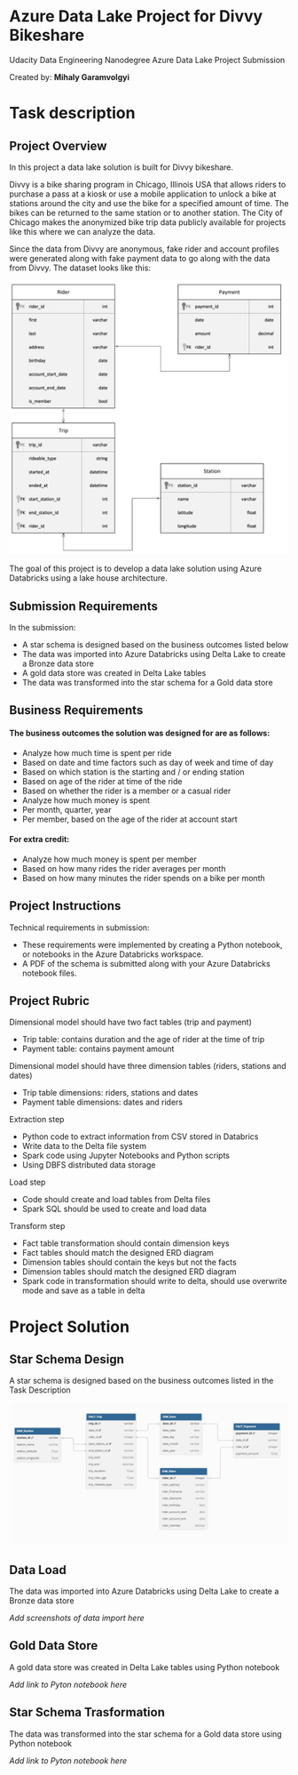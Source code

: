 # Azure Data Lake Project for Divvy Bikeshare
Udacity Data Engineering Nanodegree Azure Data Lake Project Submission

Created by: __Mihaly Garamvolgyi__

# Task description

## Project Overview
In this project a data lake solution is built for Divvy bikeshare.

Divvy is a bike sharing program in Chicago, Illinois USA that allows riders to purchase a pass at a kiosk or use a mobile application to unlock a bike at stations around the city and use the bike for a specified amount of time. The bikes can be returned to the same station or to another station. The City of Chicago makes the anonymized bike trip data publicly available for projects like this where we can analyze the data.

Since the data from Divvy are anonymous, fake rider and account profiles were generated along with fake payment data to go along with the data from Divvy. The dataset looks like this:

![Original ERD diagram](images/dend-project-erd.jpeg)

The goal of this project is to develop a data lake solution using Azure Databricks using a lake house architecture. 

## Submission Requirements
In the submission:

* A star schema is designed based on the business outcomes listed below
* The data was imported into Azure Databricks using Delta Lake to create a Bronze data store
* A gold data store was created in Delta Lake tables
* The data was transformed into the star schema for a Gold data store

## Business Requirements

#### The business outcomes the solution was designed for are as follows:
* Analyze how much time is spent per ride
* Based on date and time factors such as day of week and time of day
* Based on which station is the starting and / or ending station
* Based on age of the rider at time of the ride
* Based on whether the rider is a member or a casual rider
* Analyze how much money is spent
* Per month, quarter, year
* Per member, based on the age of the rider at account start

#### For extra credit:
* Analyze how much money is spent per member
* Based on how many rides the rider averages per month
* Based on how many minutes the rider spends on a bike per month

## Project Instructions
Technical requirements in submission:

* These requirements were implemented by creating a Python notebook, or notebooks in the Azure Databricks workspace. 
* A PDF of the schema is submitted along with your Azure Databricks notebook files.

## Project Rubric
Dimensional model should have two fact tables (trip and payment)
* Trip table: contains duration and the age of rider at the time of trip
* Payment table: contains payment amount

Dimensional model should have three dimension tables (riders, stations and dates)
* Trip table dimensions: riders, stations and dates
* Payment table dimensions: dates and riders

Extraction step
* Python code to extract information from CSV stored in Databrics
* Write data to the Delta file system
* Spark code using Jupyter Notebooks and Python scripts
* Using DBFS distributed data storage

Load step
* Code should create and load tables from Delta files
* Spark SQL should be used to create and load data

Transform step
* Fact table transformation should contain dimension keys
* Fact tables should match the designed ERD diagram
* Dimension tables should contain the keys but not the facts
* Dimension tables should match the designed ERD diagram
* Spark code in transformation should write to delta, should use overwrite mode and save as a table in delta


# Project Solution

## Star Schema Design
A star schema is designed based on the business outcomes listed in the Task Description

![Final ERD diagram](images/final_ERD.jpg)

## Data Load
The data was imported into Azure Databricks using Delta Lake to create a Bronze data store

_Add screenshots of data import here_

## Gold Data Store
A gold data store was created in Delta Lake tables using Python notebook

_Add link to Pyton notebook here_

## Star Schema Trasformation
The data was transformed into the star schema for a Gold data store using Python notebook

_Add link to Pyton notebook here_
